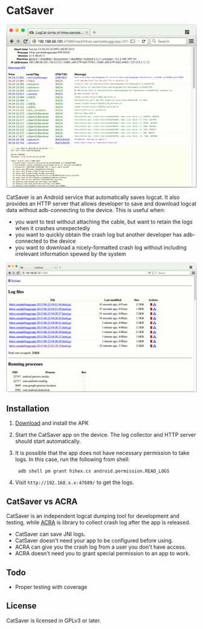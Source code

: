 CatSaver
========

![log screenshot](docs/log-screenshot.png)

CatSaver is an Android service that automatically saves logcat. It also provides an HTTP server that allows developer to save and download logcat data without adb-connecting to the device. This is useful when:

* you want to test without attaching the cable, but want to retain the logs when it crashes unexpectedly
* you want to quickly obtain the crash log but another developer has adb-connected to the device
* you want to download a nicely-formatted crash log without including irrelevant information spewed by the system

![index screenshot](docs/index-screenshot.png)

Installation
------------

1. [Download](https://github.com/kennytm/CatSaver/releases) and install the APK
2. Start the CatSaver app on the device. The log collector and HTTP server should start automatically.
3. It is possible that the app does not have necessary permission to take logs. In this case, run the following from shell:

        adb shell pm grant hihex.cs android.permission.READ_LOGS

4. Visit `http://192.168.x.x:47689/` to get the logs.

CatSaver vs ACRA
----------------

CatSaver is an independent logcat dumping tool for development and testing, while [ACRA](https://github.com/ACRA/acra) is library to collect crash log after the app is released.

* CatSaver can save JNI logs.
* CatSaver doesn't need your app to be configured before using.
* ACRA can give you the crash log from a user you don't have access.
* ACRA doesn't need you to grant special permission to an app to work.

Todo
----

* Proper testing with coverage

License
-------

CatSaver is licensed in GPLv3 or later.


